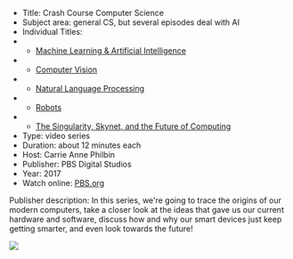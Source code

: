 * Title: Crash Course Computer Science
* Subject area: general CS, but several episodes deal with AI
* Individual Titles:
* * [Machine Learning & Artificial Intelligence](https://www.youtube.com/watch?v=z-EtmaFJieY&list=PL8dPuuaLjXtNlUrzyH5r6jN9ulIgZBpdo&index=35)
* * [Computer Vision](https://www.youtube.com/watch?v=-4E2-0sxVUM&list=PL8dPuuaLjXtNlUrzyH5r6jN9ulIgZBpdo&index=36)
* * [Natural Language Processing](https://www.youtube.com/watch?v=fOvTtapxa9c&list=PL8dPuuaLjXtNlUrzyH5r6jN9ulIgZBpdo&index=37)
* * [Robots](https://www.youtube.com/watch?v=3XkL0qQ21Oo&list=PL8dPuuaLjXtNlUrzyH5r6jN9ulIgZBpdo&index=38)
* * [The Singularity, Skynet, and the Future of Computing](https://www.youtube.com/watch?v=5TNAz1HYg18&list=PL8dPuuaLjXtNlUrzyH5r6jN9ulIgZBpdo&index=41)
* Type: video series
* Duration: about 12 minutes each
* Host: Carrie Anne Philbin
* Publisher: PBS Digital Studios
* Year: 2017
* Watch online: [PBS.org](https://www.pbs.org/show/crash-course-computer-science/)

Publisher description: In this series, we're going to trace the origins of our modern computers, take a closer look at the ideas that gave us our current hardware and software, discuss how and why our smart devices just keep getting smarter, and even look towards the future!

![](https://github.com/touretzkyds/ai4k12/raw/master/images/PBS-Crash-Course-Computer-Science.png)
